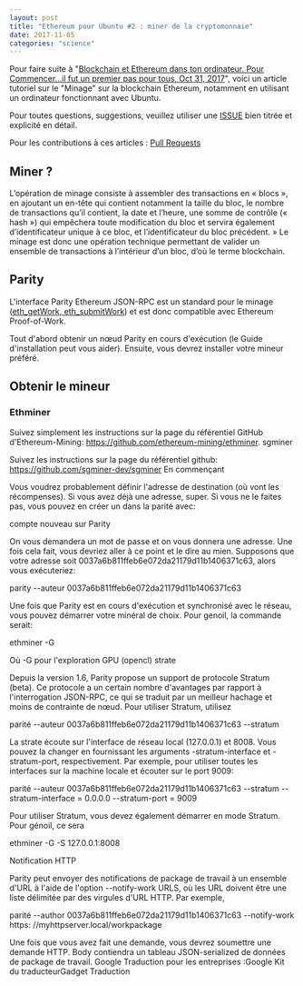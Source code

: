 ```yaml
---
layout: post
title: "Ethereum pour Ubuntu #2 : miner de la cryptomonnaie"
date: 2017-11-05
categories: "science"
---
```



Pour faire suite à "[Blockchain et Ethereum dans ton ordinateur. Pour Commencer...il fut un premier pas pour tous, Oct 31, 2017](https://xavcc.github.io/science/2017/10/31/ethereum_for_ubuntu.html)", voici un article tutoriel sur le "Minage" sur la blockchain Ethereum, notamment en utilisant un ordinateur fonctionnant avec Ubuntu. 

Pour toutes questions, suggestions, veuillez utiliser une [ISSUE](https://github.com/XavCC/xavcc.github.io/issues) bien titrée et explicité en détail.

Pour les contributions à ces articles : [Pull Requests](https://github.com/XavCC/xavcc.github.io/pulls)

## Miner ?

L’opération de minage consiste à assembler des transactions en « blocs », en ajoutant un en-tête qui contient notamment la taille du bloc, le nombre de transactions qu’il contient, la date et l’heure, une somme de contrôle (« hash ») qui empêchera toute modification du bloc et servira également d’identificateur unique à ce bloc, et l’identificateur du bloc précédent. » Le minage est donc une opération technique permettant de valider un ensemble de transactions à l’intérieur d’un bloc, d’où le terme blockchain.

## Parity
L'interface Parity Ethereum JSON-RPC est un standard pour le minage ([eth_getWork, eth_submitWork](https://github.com/paritytech/parity/wiki/JSONRPC-eth-module#eth_submitwork)) et est donc compatible avec Ethereum Proof-of-Work.

Tout d'abord obtenir un nœud Parity en cours d'exécution (le Guide d'installation peut vous aider). Ensuite, vous devrez installer votre mineur préféré.

## Obtenir le mineur

### Ethminer

Suivez simplement les instructions sur la page du référentiel GitHub d'Ethereum-Mining: https://github.com/ethereum-mining/ethminer.
sgminer

Suivez les instructions sur la page du référentiel github: https://github.com/sgminer-dev/sgminer
En commençant

Vous voudrez probablement définir l'adresse de destination (où vont les récompenses). Si vous avez déjà une adresse, super. Si vous ne le faites pas, vous pouvez en créer un dans la parité avec:

compte nouveau sur Parity

On vous demandera un mot de passe et on vous donnera une adresse. Une fois cela fait, vous devriez aller à ce point et le dire au mien. Supposons que votre adresse soit 0037a6b811ffeb6e072da21179d11b1406371c63, alors vous exécuteriez:

parity --auteur 0037a6b811ffeb6e072da21179d11b1406371c63

Une fois que Parity est en cours d'exécution et synchronisé avec le réseau, vous pouvez démarrer votre minéral de choix. Pour genoil, la commande serait:

ethminer -G

Où -G pour l'exploration GPU (opencl)
strate

Depuis la version 1.6, Parity propose un support de protocole Stratum (beta). Ce protocole a un certain nombre d'avantages par rapport à l'interrogation JSON-RPC, ce qui se traduit par un meilleur hachage et moins de contrainte de nœud. Pour utiliser Stratum, utilisez

parité --auteur 0037a6b811ffeb6e072da21179d11b1406371c63 --stratum

La strate écoute sur l'interface de réseau local (127.0.0.1) et 8008. Vous pouvez la changer en fournissant les arguments -stratum-interface et -stratum-port, respectivement. Par exemple, pour utiliser toutes les interfaces sur la machine locale et écouter sur le port 9009:

parité --auteur 0037a6b811ffeb6e072da21179d11b1406371c63 --stratum --stratum-interface = 0.0.0.0 --stratum-port = 9009

Pour utiliser Stratum, vous devez également démarrer en mode Stratum. Pour génoil, ce sera

ethminer -G -S 127.0.0.1:8008

Notification HTTP

Parity peut envoyer des notifications de package de travail à un ensemble d'URL à l'aide de l'option --notify-work URLS, où les URL doivent être une liste délimitée par des virgules d'URL HTTP. Par exemple,

parité --author 0037a6b811ffeb6e072da21179d11b1406371c63 --notify-work https: //myhttpserver.local/workpackage

Une fois que vous avez fait une demande, vous devrez soumettre une demande HTTP. Body contiendra un tableau JSON-serialized de données de package de travail.
Google Traduction pour les entreprises :Google Kit du traducteurGadget Traduction
